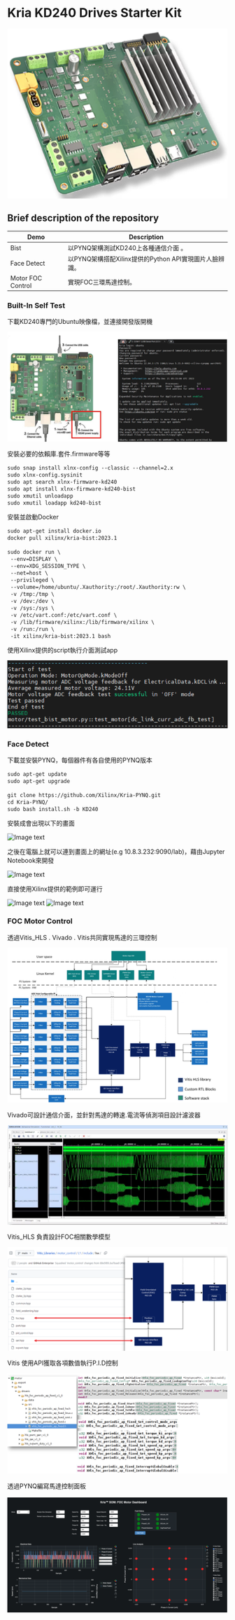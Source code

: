 # Kria KD240 Drives Starter Kit

![Image text](https://github.com/WaysideVulcan/Board_Demo/blob/master/img/KD240/board.png)

## Brief description of the repository

| Demo | Description |
|-|-|
| Bist| 以PYNQ架構測試KD240上各種通信介面 。 |
| Face Detect | 以PYNQ架構搭配Xilinx提供的Python API實現圖片人臉辨識。 |
| Motor FOC Control | 實現FOC三環馬達控制。 |

### Built-In Self Test 
下載KD240專門的Ubuntu映像檔，並連接開發版開機

![Image text](https://github.com/WaysideVulcan/Board_Demo/blob/master/img/KD240/boot.png)

安裝必要的依賴庫.套件.firmware等等

```
sudo snap install xlnx-config --classic --channel=2.x
sudo xlnx-config.sysinit
sudo apt search xlnx-firmware-kd240 
sudo apt install xlnx-firmware-kd240-bist
sudo xmutil unloadapp
sudo xmutil loadapp kd240-bist

```

安裝並啟動Docker

```
sudo apt-get install docker.io
docker pull xilinx/kria-bist:2023.1

sudo docker run \
 --env=DISPLAY \
 --env=XDG_SESSION_TYPE \
 --net=host \
 --privileged \
 --volume=/home/ubuntu/.Xauthority:/root/.Xauthority:rw \
 -v /tmp:/tmp \
 -v /dev:/dev \
 -v /sys:/sys \
 -v /etc/vart.conf:/etc/vart.conf \
 -v /lib/firmware/xilinx:/lib/firmware/xilinx \
 -v /run:/run \
 -it xilinx/kria-bist:2023.1 bash
```

使用Xilinx提供的script執行介面測試app

![Image text](https://github.com/WaysideVulcan/Board_Demo/blob/master/img/KD240/bist_test.png)

### Face Detect

下載並安裝PYNQ，每個器件有各自使用的PYNQ版本
```
sudo apt-get update
sudo apt-get upgrade 

git clone https://github.com/Xilinx/Kria-PYNQ.git
cd Kria-PYNQ/
sudo bash install.sh -b KD240

```

安裝成會出現以下的畫面

![Image text](https://github.com/WaysideVulcan/Xilinx_DesignTool/blob/master/img/PYNQ/install_susccess.png)

之後在電腦上就可以連到畫面上的網址(e.g 10.8.3.232:9090/lab)，藉由Jupyter Notebook來開發

![Image text](https://github.com/WaysideVulcan/Xilinx_DesignTool/blob/master/img/PYNQ/jupyter.png)

直接使用Xilinx提供的範例即可運行

![Image text](https://github.com/WaysideVulcan/Xilinx_DesignTool/blob/master/img/PYNQ/example1.png)
![Image text](https://github.com/WaysideVulcan/Xilinx_DesignTool/blob/master/img/PYNQ/example2.png)

### FOC Motor Control

透過Vitis_HLS . Vivado . Vitis共同實現馬達的三環控制

![Image text](https://github.com/WaysideVulcan/Board_Demo/blob/master/img/KD240/foc_bd.png)

Vivado可設計通信介面，並針對馬達的轉速.電流等偵測項目設計濾波器

![Image text](https://github.com/WaysideVulcan/Board_Demo/blob/master/img/KD240/filter.png)

Vitis_HLS 負責設計FOC相關數學模型

![Image text](https://github.com/WaysideVulcan/Board_Demo/blob/master/img/KD240/hls.png)

Vitis 使用API獲取各項數值執行P.I.D控制

![Image text](https://github.com/WaysideVulcan/Board_Demo/blob/master/img/KD240/VITIS.png)

透過PYNQ編寫馬達控制面板

![Image text](https://github.com/WaysideVulcan/Board_Demo/blob/master/img/KD240/dashboard.png)
